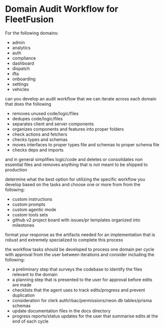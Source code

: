# Domain Audit Workflow for FleetFusion

For the following domains:

- admin
- analytics
- auth
- compliance
- dashboard
- dispatch
- ifta
- onboarding
- settings
- vehicles

can you develop an audit workflow that we can iterate across each domain that does the following

- removes unused code/logic/files
- dedupes code/logic/files
- separates client and server components
- organizes components and features into proper folders
- check actions and fetchers
- checks types and schemas
- moves interfaces to proper types file and schemas to proper schema file
- checks deps and imports
>
and in general simplifies logic/code and deletes or consolidates non essential files and removes anything that is not meant to be shipped to production
>
determine what the best option for utilizing the specific workflow you develop based on the tasks and choose one or more from from the following:

- custom instructions
- custom prompts
- custom agentic mode
- custom tools sets
- github v2 project board with issues/pr templates organized into milestones

format your response as the artifacts needed for an implementation that is robust and extremely specialized to complete this process 

the workflow tasks should be developed to process one domain per cycle with approval from the user between iterations and consider including the following:
>
- a preliminary step that surveys the codebase to identify the files relevant to the domain
- a planning step that is presented to the user for approval before edits are made
- checklists that the agent uses to track edits/progress and prevent duplication
- consideration for clerk auth/rbac/permissions/neon db tables/prisma schemas
- update documentation files in the docs directory
- progress reports/status updates for the user that summarise edits at the end of each cycle
>